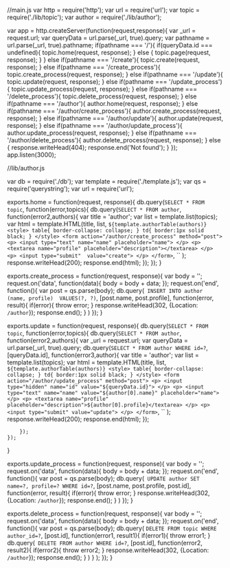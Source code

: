 //main.js
var http = require('http');
var url = require('url');
var topic = require('./lib/topic');
var author = require('./lib/author');
 
var app = http.createServer(function(request,response){
    var _url = request.url;
    var queryData = url.parse(_url, true).query;
    var pathname = url.parse(_url, true).pathname;
    if(pathname === '/'){
      if(queryData.id === undefined){
        topic.home(request, response);
      } else {
        topic.page(request, response);
      }
    } else if(pathname === '/create'){
      topic.create(request, response);
    } else if(pathname === '/create_process'){
      topic.create_process(request, response);
    } else if(pathname === '/update'){
      topic.update(request, response);
    } else if(pathname === '/update_process'){
      topic.update_process(request, response);
    } else if(pathname === '/delete_process'){
      topic.delete_process(request, response);
    } else if(pathname === '/author'){
      author.home(request, response);
    } else if(pathname === '/author/create_process'){
      author.create_process(request, response);
    } else if(pathname === '/author/update'){
      author.update(request, response);
    } else if(pathname === '/author/update_process'){
      author.update_process(request, response);
    } else if(pathname === '/author/delete_process'){
      author.delete_process(request, response);
    } else {
      response.writeHead(404);
      response.end('Not found');
    }
});
app.listen(3000);

//lib/author.js

var db = require('./db');
var template = require('./template.js');
var qs = require('querystring');
var url = require('url');
 
exports.home = function(request, response){
    db.query(`SELECT * FROM topic`, function(error,topics){
        db.query(`SELECT * FROM author`, function(error2,authors){
            var title = 'author';
            var list = template.list(topics);
            var html = template.HTML(title, list,
            `
            ${template.authorTable(authors)}
            <style>
                table{
                    border-collapse: collapse;
                }
                td{
                    border:1px solid black;
                }
            </style>
            <form action="/author/create_process" method="post">
                <p>
                    <input type="text" name="name" placeholder="name">
                </p>
                <p>
                    <textarea name="profile" placeholder="description"></textarea>
                </p>
                <p>
                    <input type="submit"  value="create">
                </p>
            </form>
            `,
            ``
            );
            response.writeHead(200);
            response.end(html);
        });
    });
}
 
exports.create_process = function(request, response){
    var body = '';
      request.on('data', function(data){
          body = body + data;
      });
      request.on('end', function(){
          var post = qs.parse(body);
          db.query(`
            INSERT INTO author (name, profile) 
              VALUES(?, ?)`,
            [post.name, post.profile], 
            function(error, result){
              if(error){
                throw error;
              }
              response.writeHead(302, {Location: `/author`});
              response.end();
            }
          )
      });
}
 
exports.update = function(request, response){
    db.query(`SELECT * FROM topic`, function(error,topics){
        db.query(`SELECT * FROM author`, function(error2,authors){
            var _url = request.url;
            var queryData = url.parse(_url, true).query;
            db.query(`SELECT * FROM author WHERE id=?`,[queryData.id], function(error3,author){
                var title = 'author';
                var list = template.list(topics);
                var html = template.HTML(title, list,
                `
                ${template.authorTable(authors)}
                <style>
                    table{
                        border-collapse: collapse;
                    }
                    td{
                        border:1px solid black;
                    }
                </style>
                <form action="/author/update_process" method="post">
                    <p>
                        <input type="hidden" name="id" value="${queryData.id}">
                    </p>
                    <p>
                        <input type="text" name="name" value="${author[0].name}" placeholder="name">
                    </p>
                    <p>
                        <textarea name="profile" placeholder="description">${author[0].profile}</textarea>
                    </p>
                    <p>
                        <input type="submit" value="update">
                    </p>
                </form>
                `,
                ``
                );
                response.writeHead(200);
                response.end(html);
            });
             
        });
    });
}
 
exports.update_process = function(request, response){
    var body = '';
      request.on('data', function(data){
          body = body + data;
      });
      request.on('end', function(){
          var post = qs.parse(body);
          db.query(`
            UPDATE author SET name=?, profile=? WHERE id=?`,
            [post.name, post.profile, post.id], 
            function(error, result){
              if(error){
                throw error;
              }
              response.writeHead(302, {Location: `/author`});
              response.end();
            }
          )
      });
}
 
exports.delete_process = function(request, response){
    var body = '';
      request.on('data', function(data){
          body = body + data;
      });
      request.on('end', function(){
          var post = qs.parse(body);
          db.query(
            `DELETE FROM topic WHERE author_id=?`,
            [post.id], 
            function(error1, result1){
                if(error1){
                    throw error1;
                }
                db.query(`
                    DELETE FROM author WHERE id=?`,
                    [post.id], 
                    function(error2, result2){
                        if(error2){
                            throw error2;
                        }
                        response.writeHead(302, {Location: `/author`});
                        response.end();
                    }
                )
            }
        );
      });
}








